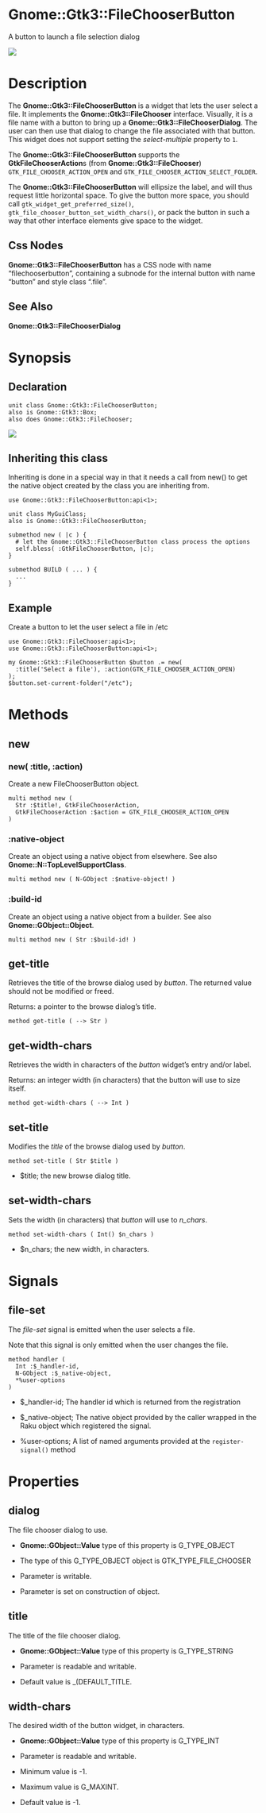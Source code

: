 Gnome::Gtk3::FileChooserButton
==============================

A button to launch a file selection dialog

![](images/file-button.png)

Description
===========

The **Gnome::Gtk3::FileChooserButton** is a widget that lets the user select a file. It implements the **Gnome::Gtk3::FileChooser** interface. Visually, it is a file name with a button to bring up a **Gnome::Gtk3::FileChooserDialog**. The user can then use that dialog to change the file associated with that button. This widget does not support setting the *select-multiple* property to `1`.

The **Gnome::Gtk3::FileChooserButton** supports the **GtkFileChooserAction**s (from **Gnome::Gtk3::FileChooser**) `GTK_FILE_CHOOSER_ACTION_OPEN` and `GTK_FILE_CHOOSER_ACTION_SELECT_FOLDER`.

The **Gnome::Gtk3::FileChooserButton** will ellipsize the label, and will thus request little horizontal space. To give the button more space, you should call `gtk_widget_get_preferred_size()`, `gtk_file_chooser_button_set_width_chars()`, or pack the button in such a way that other interface elements give space to the widget.

Css Nodes
---------

**Gnome::Gtk3::FileChooserButton** has a CSS node with name “filechooserbutton”, containing a subnode for the internal button with name “button” and style class “.file”.

See Also
--------

**Gnome::Gtk3::FileChooserDialog**

Synopsis
========

Declaration
-----------

    unit class Gnome::Gtk3::FileChooserButton;
    also is Gnome::Gtk3::Box;
    also does Gnome::Gtk3::FileChooser;

![](plantuml/FileChooserButton.svg)

Inheriting this class
---------------------

Inheriting is done in a special way in that it needs a call from new() to get the native object created by the class you are inheriting from.

    use Gnome::Gtk3::FileChooserButton:api<1>;

    unit class MyGuiClass;
    also is Gnome::Gtk3::FileChooserButton;

    submethod new ( |c ) {
      # let the Gnome::Gtk3::FileChooserButton class process the options
      self.bless( :GtkFileChooserButton, |c);
    }

    submethod BUILD ( ... ) {
      ...
    }

Example
-------

Create a button to let the user select a file in /etc

    use Gnome::Gtk3::FileChooser:api<1>;
    use Gnome::Gtk3::FileChooserButton:api<1>;

    my Gnome::Gtk3::FileChooserButton $button .= new(
      :title('Select a file'), :action(GTK_FILE_CHOOSER_ACTION_OPEN)
    );
    $button.set-current-folder("/etc");

Methods
=======

new
---

### new( :title, :action)

Create a new FileChooserButton object.

    multi method new (
      Str :$title!, GtkFileChooserAction,
      GtkFileChooserAction :$action = GTK_FILE_CHOOSER_ACTION_OPEN
    )

### :native-object

Create an object using a native object from elsewhere. See also **Gnome::N::TopLevelSupportClass**.

    multi method new ( N-GObject :$native-object! )

### :build-id

Create an object using a native object from a builder. See also **Gnome::GObject::Object**.

    multi method new ( Str :$build-id! )

get-title
---------

Retrieves the title of the browse dialog used by *button*. The returned value should not be modified or freed.

Returns: a pointer to the browse dialog’s title.

    method get-title ( --> Str )

get-width-chars
---------------

Retrieves the width in characters of the *button* widget’s entry and/or label.

Returns: an integer width (in characters) that the button will use to size itself.

    method get-width-chars ( --> Int )

set-title
---------

Modifies the *title* of the browse dialog used by *button*.

    method set-title ( Str $title )

  * $title; the new browse dialog title.

set-width-chars
---------------

Sets the width (in characters) that *button* will use to *n_chars*.

    method set-width-chars ( Int() $n_chars )

  * $n_chars; the new width, in characters.

Signals
=======

file-set
--------

The *file-set* signal is emitted when the user selects a file.

Note that this signal is only emitted when the user changes the file.

    method handler (
      Int :$_handler-id,
      N-GObject :$_native-object,
      *%user-options
    )

  * $_handler-id; The handler id which is returned from the registration

  * $_native-object; The native object provided by the caller wrapped in the Raku object which registered the signal.

  * %user-options; A list of named arguments provided at the `register-signal()` method

Properties
==========

dialog
------

The file chooser dialog to use.

  * **Gnome::GObject::Value** type of this property is G_TYPE_OBJECT

  * The type of this G_TYPE_OBJECT object is GTK_TYPE_FILE_CHOOSER

  * Parameter is writable.

  * Parameter is set on construction of object.

title
-----

The title of the file chooser dialog.

  * **Gnome::GObject::Value** type of this property is G_TYPE_STRING

  * Parameter is readable and writable.

  * Default value is _(DEFAULT_TITLE.

width-chars
-----------

The desired width of the button widget, in characters.

  * **Gnome::GObject::Value** type of this property is G_TYPE_INT

  * Parameter is readable and writable.

  * Minimum value is -1.

  * Maximum value is G_MAXINT.

  * Default value is -1.

